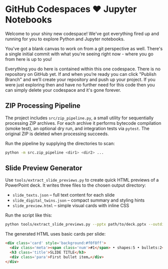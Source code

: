 # GitHub Codespaces ♥️ Jupyter Notebooks

Welcome to your shiny new codespace! We've got everything fired up and running for you to explore Python and Jupyter notebooks.

You've got a blank canvas to work on from a git perspective as well. There's a single initial commit with what you're seeing right now - where you go from here is up to you!

Everything you do here is contained within this one codespace. There is no repository on GitHub yet. If and when you’re ready you can click "Publish Branch" and we’ll create your repository and push up your project. If you were just exploring then and have no further need for this code then you can simply delete your codespace and it's gone forever.

## ZIP Processing Pipeline

The project includes `src/zip_pipeline.py`, a small utility for sequentially processing ZIP archives. For each archive it performs bytecode compilation (smoke test), an optional dry run, and integration tests via `pytest`. The original ZIP is deleted when processing succeeds.

Run the pipeline by supplying the directories to scan:

```bash
python -m src.zip_pipeline <dir1> <dir2> ...
```

## Slide Preview Generator

Use `tools/extract_slide_previews.py` to create quick HTML previews of a PowerPoint deck. It writes three files to the chosen output directory:

- `slide_texts.json` – full text content for each slide
- `slide_digital_twins.json` – compact summary and styling hints
- `slide_preview.html` – simple visual cards with inline CSS

Run the script like this:

```bash
python tools/extract_slide_previews.py --pptx path/to/deck.pptx --outdir output --limit 10
```

The generated HTML uses basic cards per slide:

```html
<div class='card' style='background:#f0f8ff'>
  <div class='meta'><span class='num'>#1</span> • shapes:5 • bullets:2</div>
  <h3 class='title'>SLIDE TITLE</h3>
  <div class='para'>First bullet item…</div>
</div>
```
